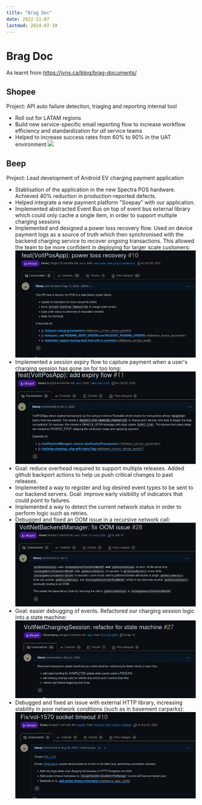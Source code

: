 ```yaml
---
title: "Brag Doc"
date: 2022-11-07
lastmod: 2024-07-10
---
```

# Brag Doc
As learnt from https://jvns.ca/blog/brag-documents/
## Shopee
Project: API auto failure detection, triaging and reporting internal tool
- Roll out for LATAM regions
- Build new service-specific email reporting flow to increase workflow efficiency and standardization for *all* service teams
- Helped to increase success rates from 60% to 90% in the UAT environment
![](https://i.imgur.com/tqHMsB9.png)

## Beep
Project: Lead development of Android EV charging payment application

- Stablisation of the application in the new Spectra POS hardware. Achieved 40% reduction in production-reported defects.
- Helped integrate a new payment platform "Soepay" with our application. 
 - Implemented abstracted Event Bus on top of event bus external library which could only cache a single item, in order to support multiple charging sessions 
 - Implemented and designed a power loss recovery flow. Used on device payment logs as a source of truth which then synchronised with the backend charging service to recover ongoing transactions. This allowed the team to be more confident in deploying for larger scale customers: ![](Pics/Pasted%20image%2020240710204343.png)
 - Implemented a session expiry flow to capture payment when a user's charging session has gone on for too long: ![](Pics/Pasted%20image%2020240710204746.png)
 - Goal: reduce overhead required to support multiple releases. Added github backport actions to help us push critical changes to past releases.
 - Implemented a way to register and log desired event types to be sent to our backend servers. Goal: improve early visibility of indicators that could point to failures.
 - Implemented a way to detect the current network status in order to perform logic such as retries.
 - Debugged and fixed an OOM issue in a recursive network call:![](Pics/Pasted%20image%2020240710205831.png)
 - Goal: easier debugging of events. Refactored our charging session logic into a state machine:![](Pics/Pasted%20image%2020240710210030.png)
- Debugged and fixed an issue with external HTTP library, increasing stability in poor network conditions (such as in basement carparks):![](Pics/Pasted%20image%2020240710203008.png)



